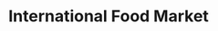 ---
title: "International Food Market"
url: /isla-vista/international-food-market/
shop: convenience
---